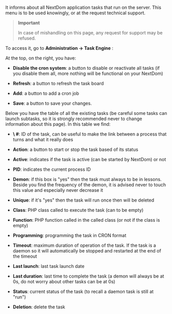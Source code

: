 It informs about all NextDom application tasks that run on the
server. This menu is to be used knowingly, or at the
request technical support.

> **Important**
>
> In case of mishandling on this page, any request for
> support may be refused.

To access it, go to **Administration → Task Engine**
:

At the top, on the right, you have:

-   **Disable the cron system**: a button to disable or
    reactivate all tasks (if you disable them all, more
    nothing will be functional on your NextDom)

-   **Refresh**: a button to refresh the task board

-   **Add**: a button to add a cron job

-   **Save**: a button to save your changes.

Below you have the table of all the existing tasks
(be careful some tasks can launch subtasks, so it is
strongly recommended never to change information about this
page). In this table we find:

-   **\ #**: ID of the task, can be useful to make the link between a
    process that turns and what it really does

-   **Action**: a button to start or stop the task based
    of its status

-   **Active**: indicates if the task is active (can be started
    by NextDom) or not

-   **PID**: indicates the current process ID

-   **Demon**: if this box is "yes" then the task must always
    to be in lessons. Beside you find the frequency of the demon, it is
    advised never to touch this value and especially never
    decrease it

-   **Unique**: if it's "yes" then the task will run once
    then will be deleted

-   **Class**: PHP class called to execute the task (can
    to be empty)

-   **Function**: PHP function called in the called class (or not
    if the class is empty)

-   **Programming**: programming the task in CRON format

-   **Timeout**: maximum duration of operation of the task. If the
    task is a daemon so it will automatically be stopped and
    restarted at the end of the timeout

-   **Last launch**: last task launch date

-   **Last duration**: last time to complete the task (a
    demon will always be at 0s, do not worry about other tasks
    can be at 0s)

-   **Status**: current status of the task (to recall a daemon task
    is still at "run")

-   **Deletion**: delete the task


